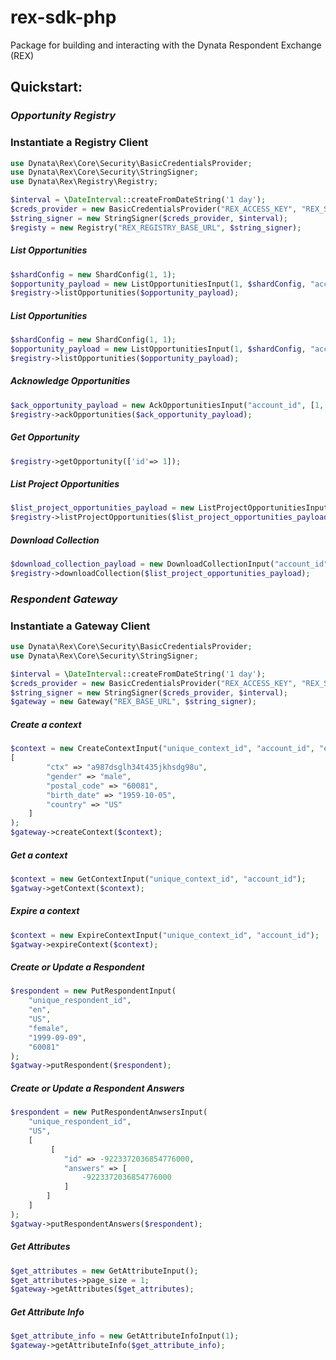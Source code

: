 # rex-sdk-php

Package for building and interacting with the Dynata Respondent Exchange (REX)

## Quickstart:

### _**Opportunity Registry**_

### Instantiate a Registry Client

```php
use Dynata\Rex\Core\Security\BasicCredentialsProvider;
use Dynata\Rex\Core\Security\StringSigner;
use Dynata\Rex\Registry\Registry;

$interval = \DateInterval::createFromDateString('1 day');
$creds_provider = new BasicCredentialsProvider("REX_ACCESS_KEY", "REX_SECRET_KEY");
$string_signer = new StringSigner($creds_provider, $interval);
$registy = new Registry("REX_REGISTRY_BASE_URL", $string_signer);
```

##### List Opportunities

```php
$shardConfig = new ShardConfig(1, 1);
$opportunity_payload = new ListOpportunitiesInput(1, $shardConfig, "account_id");
$registry->listOpportunities($opportunity_payload);
```

##### List Opportunities

```php
$shardConfig = new ShardConfig(1, 1);
$opportunity_payload = new ListOpportunitiesInput(1, $shardConfig, "account_id");
$registry->listOpportunities($opportunity_payload);
```

##### Acknowledge Opportunities

```php
$ack_opportunity_payload = new AckOpportunitiesInput("account_id", [1, 2 , 3]);
$registry->ackOpportunities($ack_opportunity_payload);
```

##### Get Opportunity

```php
$registry->getOpportunity(['id'=> 1]);
```

##### List Project Opportunities

```php
$list_project_opportunities_payload = new ListProjectOpportunitiesInput("account_id", 1);
$registry->listProjectOpportunities($list_project_opportunities_payload);
```

##### Download Collection

```php
$download_collection_payload = new DownloadCollectionInput("account_id", 1);
$registry->downloadCollection($list_project_opportunities_payload);
```

### _**Respondent Gateway**_

### Instantiate a Gateway Client

```php
use Dynata\Rex\Core\Security\BasicCredentialsProvider;
use Dynata\Rex\Core\Security\StringSigner;

$interval = \DateInterval::createFromDateString('1 day');
$creds_provider = new BasicCredentialsProvider("REX_ACCESS_KEY", "REX_SECRET_KEY");
$string_signer = new StringSigner($creds_provider, $interval);
$gateway = new Gateway("REX_BASE_URL", $string_signer);

```

##### Create a context

```php
$context = new CreateContextInput("unique_context_id", "account_id", "expiration",
[
        "ctx" => "a987dsglh34t435jkhsdg98u",
        "gender" => "male",
        "postal_code" => "60081",
        "birth_date" => "1959-10-05",
        "country" => "US"
    ]
);
$gateway->createContext($context);
```

##### Get a context

```php
$context = new GetContextInput("unique_context_id", "account_id");
$gatway->getContext($context);
```

##### Expire a context

```php
$context = new ExpireContextInput("unique_context_id", "account_id");
$gatway->expireContext($context);
```

##### Create or Update a Respondent

```php
$respondent = new PutRespondentInput(
    "unique_respondent_id",
    "en",
    "US",
    "female",
    "1999-09-09",
    "60081"
);
$gatway->putRespondent($respondent);
```

##### Create or Update a Respondent Answers

```php
$respondent = new PutRespondentAnwsersInput(
    "unique_respondent_id",
    "US",
    [
         [
            "id" => -9223372036854776000,
            "answers" => [
                -9223372036854776000
            ]
        ]
    ]
);
$gatway->putRespondentAnswers($respondent);
```

##### Get Attributes

```php
$get_attributes = new GetAttributeInput();
$get_attributes->page_size = 1;
$gateway->getAttributes($get_attributes);
```

##### Get Attribute Info

```php
$get_attribute_info = new GetAttributeInfoInput(1);
$gateway->getAttributeInfo($get_attribute_info);
```
